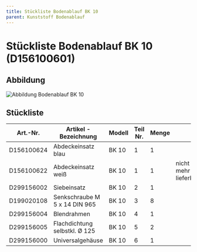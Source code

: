 ```yaml
---
title: Stückliste Bodenablauf BK 10
parent: Kunststoff Bodenablauf
---
```


# Stückliste Bodenablauf BK 10 (D156100601)

## Abbildung

![Abbildung Bodenablauf BK 10](https://bilgery-solutions.github.io/fluidra-support/einbauteile/bodenablauf/kunststoff/bk-10/bk-10_abbildung.png)

## Stückliste

| Art.-Nr. | Artikel - Bezeichnung | Modell | Teil Nr. | Menge | |
| ---------- | ----------------------------- | ------ | -------- | ----- | -------------------- |
| D156100624 | Abdeckeinsatz blau | BK 10 | 1 | 1 | |
| D156100622 | Abdeckeinsatz weiß | BK 10 | 1 | 1 | nicht mehr lieferbar |
| D299156002 | Siebeinsatz | BK 10 | 2 | 1 | |
| D199020108 | Senkschraube M 5 x 14 DIN 965 | BK 10 | 3 | 8 | |
| D299156004 | Blendrahmen | BK 10 | 4 | 1 | |
| D299156005 | Flachdichtung selbstkl. Ø 125 | BK 10 | 5 | 2 | |
| D299156000 | Universalgehäuse | BK 10 | 6 | 1 | |
